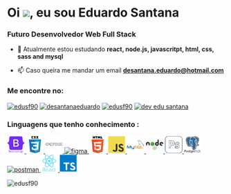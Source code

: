 
<h1 align="left">Oi <img src="https://media.giphy.com/media/hvRJCLFzcasrR4ia7z/giphy.gif" width="25px">, eu sou Eduardo Santana</h1>  
<h3 align="left">Futuro Desenvolvedor Web Full Stack</h3>  
  
  
- 🌱 Atualmente estou estudando **react, node.js, javascritpt, html, css, sass and mysql**  
  

  
- 📫 Caso queira me mandar um email **desantana.eduardo@hotmail.com**  
  
<h3 align="left">Me encontre no:</h3>  
<p align="left">  
<a href="https://twitter.com/edusf90" target="blank"><img align="center" src="https://cdn.jsdelivr.net/npm/simple-icons@3.0.1/icons/twitter.svg" alt="edusf90" height="30" width="40" /></a>  
<a href="https://linkedin.com/in/desantanaeduardo" target="blank"><img align="center" src="https://cdn.jsdelivr.net/npm/simple-icons@3.0.1/icons/linkedin.svg" alt="desantanaeduardo" height="30" width="40" /></a>  
<a href="https://instagram.com/edusf90" target="blank"><img align="center" src="https://cdn.jsdelivr.net/npm/simple-icons@3.0.1/icons/instagram.svg" alt="edusf90" height="30" width="40" /></a>  
<a href="https://www.youtube.com/c/dev edu santana" target="blank"><img align="center" src="https://cdn.jsdelivr.net/npm/simple-icons@3.0.1/icons/youtube.svg" alt="dev edu santana" height="30" width="40" /></a>  
</p>  
  
<h3 align="left">Linguagens que tenho conhecimento :</h3>  
<p align="left"> <a href="https://getbootstrap.com" target="_blank"> <img src="https://raw.githubusercontent.com/devicons/devicon/master/icons/bootstrap/bootstrap-plain-wordmark.svg" alt="bootstrap" width="40" height="40"/> </a> <a href="https://www.w3schools.com/css/" target="_blank"> <img src="https://raw.githubusercontent.com/devicons/devicon/master/icons/css3/css3-original-wordmark.svg" alt="css3" width="40" height="40"/> </a> <a href="https://expressjs.com" target="_blank"> <img src="https://raw.githubusercontent.com/devicons/devicon/master/icons/express/express-original-wordmark.svg" alt="express" width="40" height="40"/> </a> <a href="https://www.figma.com/" target="_blank"> <img src="https://www.vectorlogo.zone/logos/figma/figma-icon.svg" alt="figma" width="40" height="40"/> </a> <a href="https://www.w3.org/html/" target="_blank"> <img src="https://raw.githubusercontent.com/devicons/devicon/master/icons/html5/html5-original-wordmark.svg" alt="html5" width="40" height="40"/> </a> <a href="https://developer.mozilla.org/en-US/docs/Web/JavaScript" target="_blank"> <img src="https://raw.githubusercontent.com/devicons/devicon/master/icons/javascript/javascript-original.svg" alt="javascript" width="40" height="40"/> </a> <a href="https://www.mysql.com/" target="_blank"> <img src="https://raw.githubusercontent.com/devicons/devicon/master/icons/mysql/mysql-original-wordmark.svg" alt="mysql" width="40" height="40"/> </a> <a href="https://nodejs.org" target="_blank"> <img src="https://raw.githubusercontent.com/devicons/devicon/master/icons/nodejs/nodejs-original-wordmark.svg" alt="nodejs" width="40" height="40"/> </a> <a href="https://www.photoshop.com/en" target="_blank"> <img src="https://raw.githubusercontent.com/devicons/devicon/master/icons/photoshop/photoshop-line.svg" alt="photoshop" width="40" height="40"/> </a> <a href="https://www.postgresql.org" target="_blank"> <img src="https://raw.githubusercontent.com/devicons/devicon/master/icons/postgresql/postgresql-original-wordmark.svg" alt="postgresql" width="40" height="40"/> </a> <a href="https://postman.com" target="_blank"> <img src="https://www.vectorlogo.zone/logos/getpostman/getpostman-icon.svg" alt="postman" width="40" height="40"/> </a> <a href="https://reactjs.org/" target="_blank"> <img src="https://raw.githubusercontent.com/devicons/devicon/master/icons/react/react-original-wordmark.svg" alt="react" width="40" height="40"/> </a> <a href="https://www.typescriptlang.org/" target="_blank"> <img src="https://raw.githubusercontent.com/devicons/devicon/master/icons/typescript/typescript-original.svg" alt="typescript" width="40" height="40"/> </a> </p>  
  
<p><img align="center" src="https://github-readme-stats.vercel.app/api/top-langs?username=edusf90&show_icons=true&locale=en&layout=compact" alt="edusf90" /></p>
